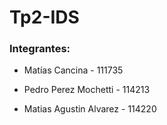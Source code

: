 # Tp2-IDS

### Integrantes:

- Matías Cancina - 111735

- Pedro Perez Mochetti - 114213

- Matias Agustin Alvarez - 114220
